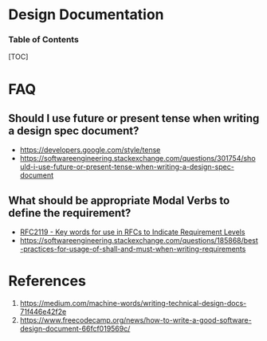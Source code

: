 # Design Documentation

<h3>Table of Contents</h3>

[TOC]

# FAQ

## Should I use future or present tense when writing a design spec document?

- https://developers.google.com/style/tense
- https://softwareengineering.stackexchange.com/questions/301754/should-i-use-future-or-present-tense-when-writing-a-design-spec-document

## What should be appropriate Modal Verbs to define the requirement?

- [RFC2119 - Key words for use in RFCs to Indicate Requirement Levels](https://www.ietf.org/rfc/rfc2119.txt)
- https://softwareengineering.stackexchange.com/questions/185868/best-practices-for-usage-of-shall-and-must-when-writing-requirements


# References

1. https://medium.com/machine-words/writing-technical-design-docs-71f446e42f2e
1. https://www.freecodecamp.org/news/how-to-write-a-good-software-design-document-66fcf019569c/
